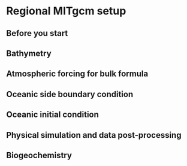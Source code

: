 # Regional MITgcm setup

## Before you start

## Bathymetry

## Atmospheric forcing for bulk formula

## Oceanic side boundary condition

## Oceanic initial condition

## Physical simulation and data post-processing

## Biogeochemistry


